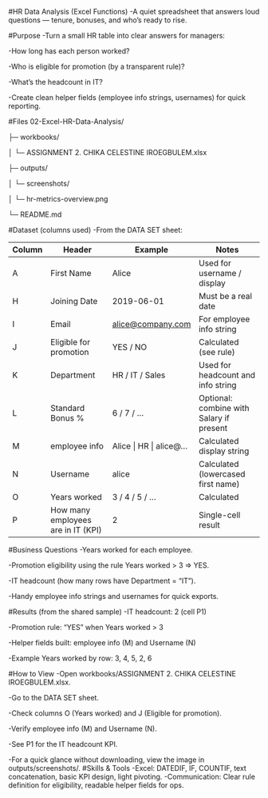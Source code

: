 #HR Data Analysis (Excel Functions)
-A quiet spreadsheet that answers loud questions — tenure, bonuses, and who’s ready to rise.


#Purpose
-Turn a small HR table into clear answers for managers:

-How long has each person worked?

-Who is eligible for promotion (by a transparent rule)?

-What’s the headcount in IT?

-Create clean helper fields (employee info strings, usernames) for quick reporting.

#Files
02-Excel-HR-Data-Analysis/

├─ workbooks/

│  └─ ASSIGNMENT 2. CHIKA CELESTINE IROEGBULEM.xlsx

├─ outputs/

│  └─ screenshots/

│     └─ hr-metrics-overview.png 

└─ README.md

#Dataset (columns used)
-From the DATA SET sheet:

| Column | Header                             | Example                                       | Notes                                    |
| ------ | ---------------------------------- | --------------------------------------------- | ---------------------------------------- |
| A      | First Name                         | Alice                                         | Used for username / display              |
| H      | Joining Date                       | 2019-06-01                                    | Must be a real date                      |
| I      | Email                              | [alice@company.com](mailto:alice@company.com) | For employee info string                 |
| J      | Eligible for promotion             | YES / NO                                      | Calculated (see rule)                    |
| K      | Department                         | HR / IT / Sales                               | Used for headcount and info string       |
| L      | Standard Bonus %                   | 6 / 7 / …                                     | Optional: combine with Salary if present |
| M      | employee info                      | Alice \| HR \| alice@…                        | Calculated display string                |
| N      | Username                           | alice                                         | Calculated (lowercased first name)       |
| O      | Years worked                       | 3 / 4 / 5 / …                                 | Calculated                               |
| P      | How many employees are in IT (KPI) | 2                                             | Single-cell result                       |

#Business Questions
-Years worked for each employee.

-Promotion eligibility using the rule Years worked > 3 ⇒ YES.

-IT headcount (how many rows have Department = “IT”).

-Handy employee info strings and usernames for quick exports.

#Results (from the shared sample)
-IT headcount: 2 (cell P1)

-Promotion rule: “YES” when Years worked > 3

-Helper fields built: employee info (M) and Username (N)

-Example Years worked by row: 3, 4, 5, 2, 6

#How to View
-Open workbooks/ASSIGNMENT 2. CHIKA CELESTINE IROEGBULEM.xlsx.

-Go to the DATA SET sheet.

-Check columns O (Years worked) and J (Eligible for promotion).

-Verify employee info (M) and Username (N).

-See P1 for the IT headcount KPI.

-For a quick glance without downloading, view the image in outputs/screenshots/.
#Skills & Tools
-Excel: DATEDIF, IF, COUNTIF, text concatenation, basic KPI design, light pivoting.
-Communication: Clear rule definition for eligibility, readable helper fields for ops.

